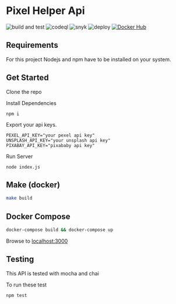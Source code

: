 # Pixel Helper Api

![build and test](https://github.com/cameronwc/pixel-helper-api/actions/workflows/main.yml/badge.svg)
![codeql](https://github.com/cameronwc/pixel-helper-api/actions/workflows/codeql.yml/badge.svg)
![snyk](https://github.com/cameronwc/pixel-helper-api/actions/workflows/snyk.yml/badge.svg)
![deploy](https://github.com/cameronwc/pixel-helper-api/actions/workflows/deploy.yml/badge.svg)
[![Docker Hub](https://img.shields.io/docker/cloud/build/cameronwc/pixel-helper-api?label=Docker&style=flat)](https://hub.docker.com/r/cameronwc/pixel-helper-api/builds)

## Requirements
For this project Nodejs and npm have to be installed on your system.

## Get Started
Clone the repo

Install Dependencies
```
npm i
```

Export your api keys.

```
PEXEL_API_KEY="your pexel api key"
UNSPLASH_API_KEY="your unsplash api key"
PIXABAY_API_KEY="pixababy api key"
```

Run Server
```
node index.js
```

## Make (docker)

```bash
make build
```

## Docker Compose

```bash
docker-compose build && docker-compose up
```

Browse to [localhost:3000](localhost:3000)

## Testing
This API is tested with mocha and chai

To run these test
```
npm test
```
